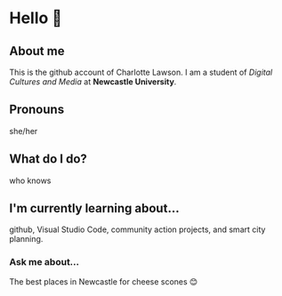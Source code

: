 # Hello 👋
## About me
This is the github account of Charlotte Lawson. I am a student of *Digital Cultures and Media* at **Newcastle University**.
## Pronouns
she/her
## What do I do?
who knows
## I'm currently learning about...
github, Visual Studio Code, community action projects, and smart city planning.
### Ask me about...
The best places in Newcastle for cheese scones 😊

<!--
**Claws54/Claws54** is a ✨ _special_ ✨ repository because its `README.md` (this file) appears on your GitHub profile.

Here are some ideas to get you started:

- 🔭 I’m currently working on ...
- 🌱 I’m currently learning ...
- 👯 I’m looking to collaborate on ...
- 🤔 I’m looking for help with ...
- 💬 Ask me about ...
- 📫 How to reach me: ...
- 😄 Pronouns: ...
- ⚡ Fun fact: ...
-->
